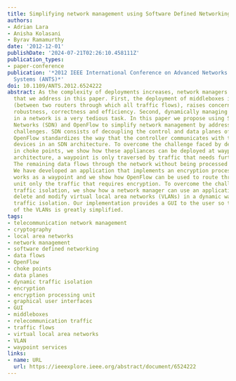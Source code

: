 ```yaml
---
title: Simplifying network management using Software Defined Networking and OpenFlow
authors:
- Adrian Lara
- Anisha Kolasani
- Byrav Ramamurthy
date: '2012-12-01'
publishDate: '2024-07-21T02:26:10.458111Z'
publication_types:
- paper-conference
publication: '*2012 IEEE International Conference on Advanced Networks and Telecommunciations
  Systems (ANTS)*'
doi: 10.1109/ANTS.2012.6524222
abstract: As the complexity of deployments increases, network managers face two problems
  that we address in this paper. First, the deployment of middleboxes in choke points
  (between two routers through which all traffic flows), raises concerns regarding
  robustness, correctness and efficiency. Second, dynamically managing traffic isolation
  in a network is a very tedious task. In this paper we propose using Software Defined
  Networks (SDN) and OpenFlow to simplify network management by addressing these two
  challenges. SDN consists of decoupling the control and data planes of a network.
  OpenFlow standardizes the way that the controller communicates with the network
  devices in an SDN architecture. To overcome the challenge faced by deploying middleboxes
  in choke points, we show how these appliances can be deployed at waypoints. In this
  architecture, a waypoint is only traversed by traffic that needs further processing.
  The remaining data flows through the network without being processed by the middlebox.
  We have developed an application that implements an encryption processing unit that
  works as a waypoint and we show how OpenFlow can be used to route through the encryption
  unit only the traffic that requires encryption. To overcome the challenge of dynamic
  traffic isolation, we show how a network manager can use an application to create,
  delete and modify virtual local area networks (VLANs) in a dynamic way to achieve
  traffic isolation. Our implementation provides a GUI to the user so that the administration
  of the VLANs is greatly simplified.
tags:
- telecommunication network management
- cryptography
- local area networks
- network management
- software defined networking
- data flows
- OpenFlow
- choke points
- data planes
- dynamic traffic isolation
- encryption
- encryption processing unit
- graphical user interfaces
- GUI
- middleboxes
- relecommunication traffic
- traffic flows
- virtual local area networks
- VLAN
- waypoint services
links:
- name: URL
  url: https://ieeexplore.ieee.org/abstract/document/6524222
---
```

